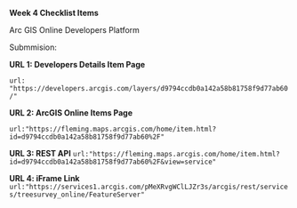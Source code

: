 **Week 4 Checklist Items**

Arc GIS Online Developers Platform

Submmision:


**URL 1: Developers Details Item Page**

  ```url: "https://developers.arcgis.com/layers/d9794ccdb0a142a58b81758f9d77ab60/"```

**URL 2: ArcGIS Online Items Page**

  ```url:"https://fleming.maps.arcgis.com/home/item.html?id=d9794ccdb0a142a58b81758f9d77ab60%2F"```

**URL 3: REST API**
  ```url:"https://fleming.maps.arcgis.com/home/item.html?id=d9794ccdb0a142a58b81758f9d77ab60%2F&view=service"```

**URL 4: iFrame Link**
  ```url:"https://services1.arcgis.com/pMeXRvgWClLJZr3s/arcgis/rest/services/treesurvey_online/FeatureServer"```
